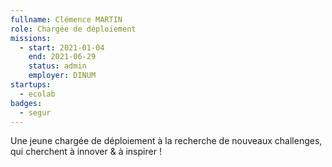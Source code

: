 ```yaml
---
fullname: Clémence MARTIN
role: Chargée de déploiement 
missions:
  - start: 2021-01-04
    end: 2021-06-29
    status: admin
    employer: DINUM
startups:
  - ecolab
badges:
  - segur
---
```


Une jeune chargée de déploiement à la recherche de nouveaux challenges, qui cherchent à innover & à inspirer !
